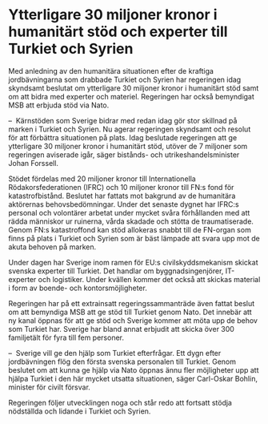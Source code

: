 # Ytterligare 30 miljoner kronor i humanitärt stöd och experter till Turkiet och Syrien

Med anledning av den humanitära situationen efter de kraftiga jordbävningarna som drabbade Turkiet och Syrien har regeringen idag skyndsamt beslutat om ytterligare 30 miljoner kronor i humanitärt stöd samt om att bidra med experter och materiel. Regeringen har också bemyndigat MSB att erbjuda stöd via Nato.

–  Kärnstöden som Sverige bidrar med redan idag gör stor skillnad på marken i Turkiet och Syrien. Nu agerar regeringen skyndsamt och resolut för att förbättra situationen på plats. Idag beslutade regeringen att ge ytterligare 30 miljoner kronor i humanitärt stöd, utöver de 7 miljoner som regeringen aviserade igår, säger bistånds- och utrikeshandelsminister Johan Forssell.

Stödet fördelas med 20 miljoner kronor till Internationella Rödakorsfederationen (IFRC) och 10 miljoner kronor till FN:s fond för katastrofbistånd. Beslutet har fattats mot bakgrund av de humanitära aktörernas behovsbedömningar. Under det senaste dygnet har IFRC:s personal och volontärer arbetat under mycket svåra förhållanden med att rädda människor ur ruinerna, vårda skadade och stötta de traumatiserade. Genom FN:s katastroffond kan stöd allokeras snabbt till de FN-organ som finns på plats i Turkiet och Syrien som är bäst lämpade att svara upp mot de akuta behoven på marken.

Under dagen har Sverige inom ramen för EU:s civilskyddsmekanism skickat svenska experter till Turkiet. Det handlar om byggnadsingenjörer, IT-experter och logistiker. Under kvällen kommer det också att skickas material i form av boende- och kontorsmöjligheter.

Regeringen har på ett extrainsatt regeringssammanträde även fattat beslut om att bemyndiga MSB att ge stöd till Turkiet genom Nato. Det innebär att ny kanal öppnas för att ge stöd och Sverige kommer att möta upp de behov som Turkiet har. Sverige har bland annat erbjudit att skicka över 300 familjetält för fyra till fem personer.

–  Sverige vill ge den hjälp som Turkiet efterfrågar. Ett dygn efter jordbävningen flög den första svenska personalen till Turkiet. Genom beslutet om att kunna ge hjälp via Nato öppnas ännu fler möjligheter upp att hjälpa Turkiet i den här mycket utsatta situationen, säger Carl-Oskar Bohlin, minister för civilt försvar.

Regeringen följer utvecklingen noga och står redo att fortsatt stödja nödställda och lidande i Turkiet och Syrien.
